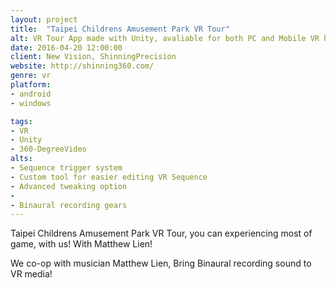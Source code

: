 ```yaml
---
layout: project
title:  "Taipei Childrens Amusement Park VR Tour"
alt: VR Tour App made with Unity, avaliable for both PC and Mobile VR headset
date: 2016-04-20 12:00:00
client: New Vision, ShinningPrecision
website: http://shinning360.com/
genre: vr
platform:
- android
- windows

tags:
- VR
- Unity
- 360-DegreeVideo
alts:
- Sequence trigger system
- Custom tool for easier editing VR Sequence
- Advanced tweaking option
- 
- Binaural recording gears
---
```

Taipei Childrens Amusement Park VR Tour, you can experiencing most of game, with us! With Matthew Lien!

We co-op with musician Matthew Lien, Bring Binaural recording sound to VR media!